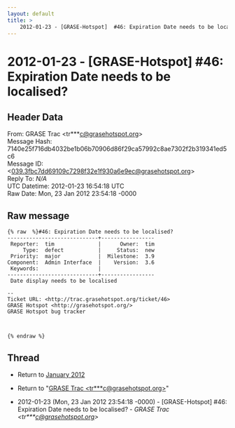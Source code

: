 ```yaml
---
layout: default
title: >
    2012-01-23 - [GRASE-Hotspot]  #46: Expiration Date needs to be localised?
---
```


# 2012-01-23 - [GRASE-Hotspot]  #46: Expiration Date needs to be localised?

## Header Data

From: GRASE Trac \<tr***c@grasehotspot.org\><br>
Message Hash: 7140e25f716db4032be1b06b70906d86f29ca57992c8ae7302f2b319341ed5c6<br>
Message ID: \<039.3fbc7dd69109c7298f32e1f930a6e9ec@grasehotspot.org\><br>
Reply To: _N/A_<br>
UTC Datetime: 2012-01-23 16:54:18 UTC<br>
Raw Date: Mon, 23 Jan 2012 23:54:18 -0000<br>

## Raw message

```
{% raw  %}#46: Expiration Date needs to be localised?
-----------------------------+-----------------
 Reporter:  tim              |      Owner:  tim
     Type:  defect           |     Status:  new
 Priority:  major            |  Milestone:  3.9
Component:  Admin Interface  |    Version:  3.6
 Keywords:                   |
-----------------------------+-----------------
 Date display needs to be localised

-- 
Ticket URL: <http://trac.grasehotspot.org/ticket/46>
GRASE Hotspot <http://grasehotspot.org/>
GRASE Hotspot bug tracker



{% endraw %}
```

## Thread

+ Return to [January 2012](/archive/2012/01)

+ Return to "[GRASE Trac <tr***c<span>@</span>grasehotspot.org>](/authors/tr___c_at_grasehotspot_org)"

+ 2012-01-23 (Mon, 23 Jan 2012 23:54:18 -0000) - [GRASE-Hotspot]  #46: Expiration Date needs to be localised? - _GRASE Trac \<tr***c@grasehotspot.org\>_

